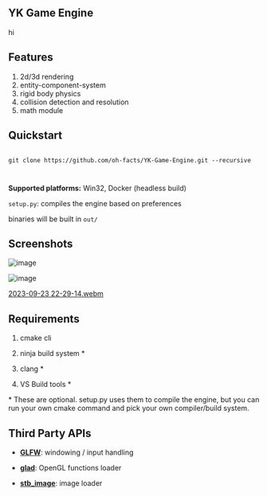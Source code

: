 
  

## YK Game Engine

  

hi


## Features
1. 2d/3d rendering
2. entity-component-system
3. rigid body physics
4. collision detection and resolution
5. math module
  

  

## Quickstart

```

git clone https://github.com/oh-facts/YK-Game-Engine.git --recursive

```

#
**Supported platforms:** Win32, Docker (headless build)
  

``setup.py``: compiles the engine based on preferences

  

binaries will be built in ``out/``


## Screenshots

![image](https://github.com/oh-facts/YK-Game-Engine/assets/125090383/6adfae3d-95fe-465f-84bf-0b921deec7c0)

![image](https://github.com/oh-facts/YK-Game-Engine/assets/125090383/e9e4411e-b3c7-4506-92df-da516292914e)

[2023-09-23 22-29-14.webm](https://github.com/oh-facts/YK-Game-Engine/assets/125090383/917af386-ddbb-4e59-8758-1581ac449bcd)


  

## Requirements

  

1. cmake cli

2. ninja build system *

3. clang *
4. VS Build tools *

\* These are optional. setup.py uses them to compile the engine, but you can run your own cmake command and pick your own compiler/build system.
  

## Third Party APIs

  

- **[GLFW](https://github.com/glfw/glfw)**: windowing / input handling

  

- **[glad](https://github.com/Dav1dde/glad)**: OpenGL functions loader

  

- **[stb_image](https://github.com/nothings/stb)**: image loader
